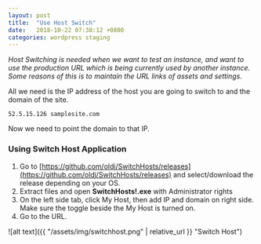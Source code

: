 ```yaml
---
layout: post
title:  "Use Host Switch"
date:   2018-10-22 07:38:12 +0800
categories: wordpress staging
---
```


*Host Switching is needed when we want to test an instance, and want to use the production URL which is being currently used by another instance. Some reasons of this is to maintain the URL links of assets and settings.*

All we need is the IP address of the host you are going to switch to and the domain of the site.

    52.5.15.126 samplesite.com
    
Now we need to point the domain to that IP. 

### Using Switch Host Application

1. Go to [https://github.com/oldj/SwitchHosts/releases](https://github.com/oldj/SwitchHosts/releases) and select/download the release depending on your OS.
1. Extract files and open **SwitchHosts!.exe** with Administrator rights
1. On the left side tab, click My Host, then add IP and domain on right side. Make sure the toggle beside the My Host is turned on.
1. Go to the URL.

![alt text]({{ "/assets/img/switchhost.png" | relative_url }} "Switch Host")
